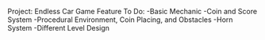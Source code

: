 Project: Endless Car Game
Feature To Do:
  -Basic Mechanic
  -Coin and Score System
  -Procedural Environment, Coin Placing, and Obstacles
  -Horn System
  -Different Level Design
